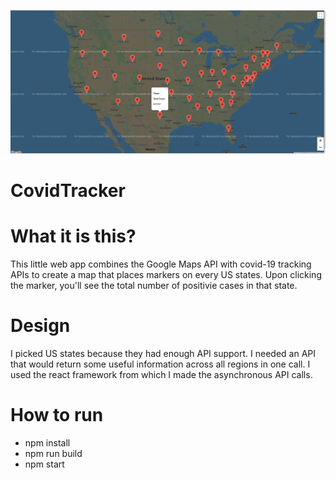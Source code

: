 ![Image of Project](https://github.com/YousafRaja/CovidTracker/blob/master/screenshot.png)

# CovidTracker

# What it is this?
This little web app combines the Google Maps API with covid-19 tracking APIs to create a map that places markers on every US states. Upon clicking the marker, you'll see the total number of positivie cases in that state.  

# Design
I picked US states because they had enough API support. I needed an API that would return some useful information across all regions in one call.
I used the react framework from which I made the asynchronous API calls.

# How to run
- npm install
- npm run build
- npm start 

